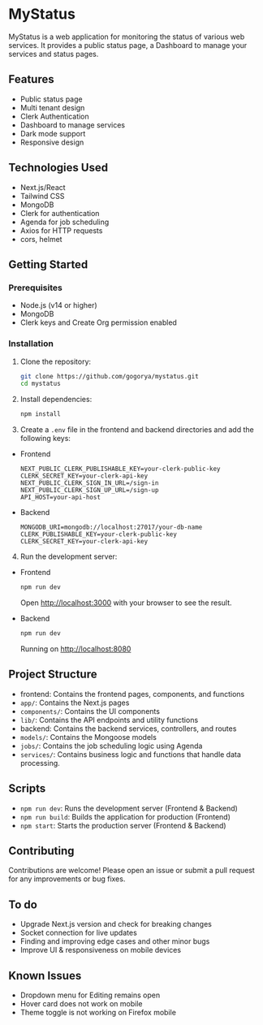 # MyStatus

MyStatus is a web application for monitoring the status of various web services. It provides a public status page, a Dashboard to manage your services and status pages.

## Features

- Public status page
- Multi tenant design
- Clerk Authentication
- Dashboard to manage services
- Dark mode support
- Responsive design

## Technologies Used

- Next.js/React
- Tailwind CSS
- MongoDB
- Clerk for authentication
- Agenda for job scheduling
- Axios for HTTP requests
- cors, helmet

## Getting Started

### Prerequisites

- Node.js (v14 or higher)
- MongoDB
- Clerk keys and Create Org permission enabled

### Installation

1. Clone the repository:

   ```sh
   git clone https://github.com/gogorya/mystatus.git
   cd mystatus
   ```

2. Install dependencies:

   ```sh
   npm install
   ```

3. Create a `.env` file in the frontend and backend directories and add the following keys:

- Frontend

  ```env
  NEXT_PUBLIC_CLERK_PUBLISHABLE_KEY=your-clerk-public-key
  CLERK_SECRET_KEY=your-clerk-api-key
  NEXT_PUBLIC_CLERK_SIGN_IN_URL=/sign-in
  NEXT_PUBLIC_CLERK_SIGN_UP_URL=/sign-up
  API_HOST=your-api-host
  ```

- Backend
  ```env
  MONGODB_URI=mongodb://localhost:27017/your-db-name
  CLERK_PUBLISHABLE_KEY=your-clerk-public-key
  CLERK_SECRET_KEY=your-clerk-api-key
  ```

4. Run the development server:

- Frontend

  ```sh
  npm run dev
  ```

  Open [http://localhost:3000](http://localhost:3000) with your browser to see the result.

- Backend

  ```sh
  npm run dev
  ```

  Running on [http://localhost:8080](http://localhost:8080)

## Project Structure

- frontend: Contains the frontend pages, components, and functions
- `app/`: Contains the Next.js pages
- `components/`: Contains the UI components
- `lib/`: Contains the API endpoints and utility functions
- backend: Contains the backend services, controllers, and routes
- `models/`: Contains the Mongoose models
- `jobs/`: Contains the job scheduling logic using Agenda
- `services/`: Contains business logic and functions that handle data processing.

## Scripts

- `npm run dev`: Runs the development server (Frontend & Backend)
- `npm run build`: Builds the application for production (Frontend)
- `npm start`: Starts the production server (Frontend & Backend)

## Contributing

Contributions are welcome! Please open an issue or submit a pull request for any improvements or bug fixes.

<!-- ## Acknowledgements

- [Next.js](https://nextjs.org/)
- [Tailwind CSS](https://tailwindcss.com/)
- [MongoDB](https://www.mongodb.com/)
- [Clerk](https://clerk.dev/)
- [Agenda](https://github.com/agenda/agenda)
- [Axios](https://axios-http.com/) -->

## To do

- Upgrade Next.js version and check for breaking changes
- Socket connection for live updates
- Finding and improving edge cases and other minor bugs
- Improve UI & responsiveness on mobile devices

## Known Issues

- Dropdown menu for Editing remains open
- Hover card does not work on mobile
- Theme toggle is not working on Firefox mobile

<!-- ### Explanation:

1. **Features and Technologies Used**: Lists the main features and technologies used in the project.
2. **Getting Started**: Provides instructions for setting up the project locally, including prerequisites, installation steps, and how to run the development server.
3. **Project Structure**: Describes the main directories and their purposes.
4. **Scripts**: Lists the available npm scripts for development and production.
5. **Contributing, License, and Acknowledgements**: Encourages contributions, specifies the project's license, and credits the main technologies and libraries used in the project. -->
